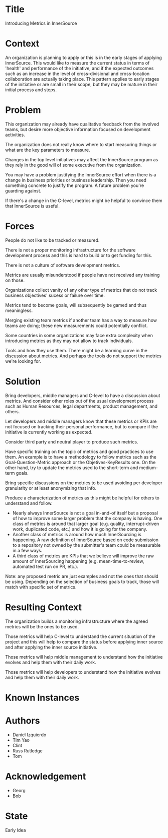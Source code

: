 # Title

Introducing Metrics in InnerSource

# Context

An organization is planning to apply or this is in the early stages of applying InnerSource. This would like to measure the current status in terms of 'health' and performance of the initiative, and if the expected outcomes such as an increase in the level of cross-divisional and cross-location collaboration are actually taking place.
This pattern applies to early stages of the initiative or are small in their scope, but they may be mature in their initial process and steps.


# Problem

This organization may already have qualitative feedback from the
involved teams, but desire more objective information focused
on development activities.

The organization does not really know where to start measuring
things or what are the key parameters to measure.

Changes in the top level initiatives may affect the InnerSource program
as they rely in the good will of some executive from the organization.

You may have a problem justifying the InnerSource effort when there is
a change in business priorities or business leadership. Then you need 
something concrete to justify the program. A future problem you're
guarding against.

If there's a change in the C-level, metrics might be helpful to convince
them that InnerSource is useful.


# Forces

People do not like to be tracked or measured.

There is not a proper monitoring infrastructure for the software
development process and this is hard to build or to get funding
for this.

There is not a culture of software development metrics.

Metrics are usually misunderstood if people have not received any
training on those.

Organizations collect vanity of any other type of metrics that do not
track business objectives' sucess or failure over time.

Metrics tend to become goals, will subsequently be gamed and thus meaningless.

Merging existing team metrics if another team has a way to measure how teams are doing; these new measurements could potentially conflict.

Some countries in some organizations may face extra complexity when introducing metrics as they may not allow to track individuals.

Tools and how they use them. There might be a learning curve in the discussion about metrics. And perhaps the tools do not support the metrics we're looking for.

# Solution

Bring developers, middle managers and C-level to have a discussion
about metrics. And consider other roles out of the usual development process such as
Human Resources, legal departments, product management, and others.

Let developers and middle managers know that these metrics or KPIs
are not focused on tracking their personal performance, but to compare
if the initiative is currently working as expected.

Consider third party and neutral player to produce such metrics.

Have specific training on the topic of metrics and good practices
to use them. An example is to have a methodology to follow metrics such
as the Goal-Question-Metric approach or the Objetives-KeyResults one.
On the other hand, try to update the metrics used to the short-term
and medium-term goals.

Bring specific discussions on the metrics to be used avoiding per
developer granularity or at least anonymizing that info.

Produce a characterization of metrics as this might be helpful for others
to understand and follow.

* Nearly always InnerSource is not a goal in-and-of itself but a proposal of how to improve some larger problem that the company is having. One class of metrics is around that larger goal (e.g. quality, interrupt-driven work, duplicated code, etc.) and how it is going for the company.
* Another class of metrics is around how much InnerSourcing is happening. A raw definition of InnerSource based on code submission to a repository not owned by the submitter's team could be measurable in a few ways.
* A third class of metrics are KPIs that we believe will improve the raw amount of InnerSourcing happening (e.g. mean-time-to-review, automated test run on PR, etc.).

Note: any proposed metric are just examples and not the ones that should be using. Depending on the selection of business goals to track, those will match with specific set of metrics.


# Resulting Context

The organization builds a monitoring infrastructure where the agreed
metrics will be the ones to be used.

Those metrics will help C-level to understand the current situation
of the project and this will help to compare the status before
applying inner source and after applying the inner source initiative.

Those metrics will help middle management to understand how the
initiative evolves and help them with their daily work.

Those metrics will help developers to understand how the initiative
evolves and help them with their daily work.


# Known Instances


# Authors

- Daniel Izquierdo
- Tim Yao
- Clint
- Russ Rutledge
- Tom

# Acknowledgement

- Georg
- Bob

# State

Early Idea
